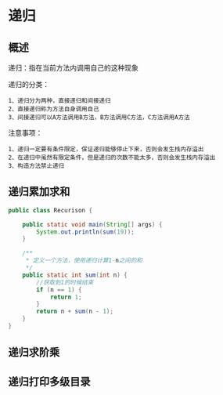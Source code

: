 # 递归

## 概述

递归：指在当前方法内调用自己的这种现象

递归的分类： 
~~~ 
1、递归分为两种，直接递归和间接递归
2、直接递归称为方法自身调用自己
3、间接递归可以A方法调用B方法，B方法调用C方法，C方法调用A方法
~~~

注意事项： 
~~~
1、递归一定要有条件限定，保证递归能够停止下来，否则会发生栈内存溢出
2、在递归中虽然有限定条件，但是递归的次数不能太多，否则会发生栈内存溢出
3、构造方法禁止递归
~~~

## 递归累加求和

```java
public class Recurison {

    public static void main(String[] args) {
        System.out.println(sum(19));
    }

    /**
     * 定义一个方法，使用递归计算1-n之间的和
     */
    public static int sum(int n) {
        //获取到1的时候结束
        if (n == 1) {
            return 1;
        }
        return n + sum(n - 1);
    }
}
```

## 递归求阶乘

## 递归打印多级目录

